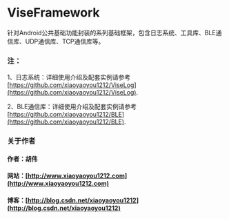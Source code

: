 # ViseFramework
针对Android公共基础功能封装的系列基础框架，包含日志系统、工具库、BLE通信库、UDP通信库、TCP通信库等。

### 注：
1、日志系统：详细使用介绍及配套实例请参考[https://github.com/xiaoyaoyou1212/ViseLog](https://github.com/xiaoyaoyou1212/ViseLog).

2、BLE通信库：详细使用介绍及配套实例请参考[https://github.com/xiaoyaoyou1212/BLE](https://github.com/xiaoyaoyou1212/BLE).


### 关于作者
#### 作者：胡伟
#### 网站：[http://www.xiaoyaoyou1212.com](http://www.xiaoyaoyou1212.com)
#### 博客：[http://blog.csdn.net/xiaoyaoyou1212](http://blog.csdn.net/xiaoyaoyou1212)
